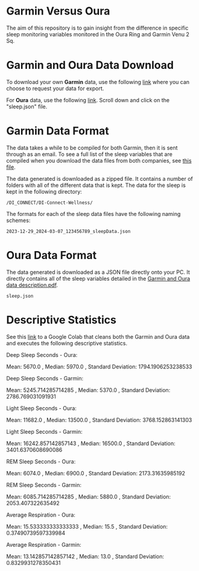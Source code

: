 # Garmin Versus Oura

The aim of this repository is to gain insight from the difference in specific sleep monitoring variables monitored in the Oura Ring and Garmin Venu 2 Sq.

# Garmin and Oura Data Download

To download your own **Garmin** data, use the following [link](https://www.garmin.com/en-US/account/datamanagement/exportdata/) where you can choose to request your data for export.

For **Oura** data, use the following [link](https://cloud.ouraring.com/profile). Scroll down and click on the "sleep.json" file.

# Garmin Data Format

The data takes a while to be compiled for both Garmin, then it is sent through as an email. To see a full list of the sleep variables that are compiled when you download the data files from both companies, see [this file](https://github.com/andreac0ntreras/GarminVersusOura/blob/main/Garmin%20and%20Oura%20data%20description.pdf).

The data generated is downloaded as a zipped file. It contains a number of folders with all of the different data that is kept.
The data for the sleep is kept in the following directory:

```
/DI_CONNECT/DI-Connect-Wellness/
```

The formats for each of the sleep data files have the following naming schemes:

```
2023-12-29_2024-03-07_123456789_sleepData.json
```
# Oura Data Format

The data generated is downloaded as a JSON file directly onto your PC. It directly contains all of the sleep variables detailed in the [Garmin and Oura data description.pdf](https://github.com/andreac0ntreras/GarminVersusOura/blob/main/Garmin%20and%20Oura%20data%20description.pdf).

```
sleep.json
```

# Descriptive Statistics

See this [link](https://colab.research.google.com/drive/1D9NqOmW-3PdkkB4ow6pWf7ofMBCuBJxD?usp=sharing) to a Google Colab that cleans both the Garmin and Oura data and executes the following descriptive statistics. 

Deep Sleep Seconds - Oura:

Mean:  5670.0 , Median:  5970.0 , Standard Deviation:  1794.1906253238533 

Deep Sleep Seconds - Garmin:

Mean:  5245.714285714285 , Median:  5370.0 , Standard Deviation:  2786.769031091931 

Light Sleep Seconds - Oura:

Mean:  11682.0 , Median:  13500.0 , Standard Deviation:  3768.152863141303 

Light Sleep Seconds - Garmin:

Mean:  16242.857142857143 , Median:  16500.0 , Standard Deviation:  3401.6370608690086 

REM Sleep Seconds - Oura:

Mean:  6074.0 , Median:  6900.0 , Standard Deviation:  2173.31635985192 

REM Sleep Seconds - Garmin:

Mean:  6085.714285714285 , Median:  5880.0 , Standard Deviation:  2053.407322635492 

Average Respiration - Oura:

Mean:  15.533333333333333 , Median:  15.5 , Standard Deviation:  0.37490739597339984 

Average Respiration - Garmin:

Mean:  13.142857142857142 , Median:  13.0 , Standard Deviation:  0.8329931278350431 
